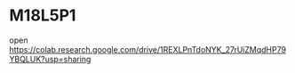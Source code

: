 # M18L5P1
open https://colab.research.google.com/drive/1REXLPnTdoNYK_27rUiZMqdHP79YBQLUK?usp=sharing
